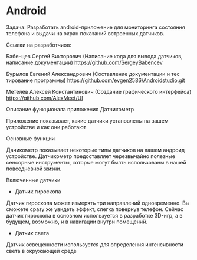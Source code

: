 # Android

Задача:
Разработать аndroid-приложение для мониторинга состояния телефона и выдачи на экран показаний встроенных датчиков.

Ссылки на разработчиов:

Бабенцев Сергей Викторович (Написание кода для вывода датчиков, написание документации) https://github.com/SergeyBabencev

Бурылов Евгений Александрович (Составление документации и тес тирование программы) https://github.com/evgen2586/Androidstudio.git

Метелёв Алексей Константинович (Создание графического интерфейса) https://github.com/AlexMeet/UI


Описание функционала приложения Датчикометр

Приложение показывает, какие датчики установлены на вашем устройстве и как они работают

Основные функции

Дачикометр показывает некоторые типы датчиков на вашем андроид устройстве. Датчикометр предоставляет черезвычайно полезные сенсорные инструменты, которые могут былть использованы в нашей повседневной жизни.


Включенные датчики

- Датчик гироскопа

Датчик гироскопа может измерять три направлений одновременно. Вы сможете сразу же увидеть эффект, слегка повернув телефон. Сейчас датчик гироскопа в основном используется в разработке 3D-игр, а в будущем, возможно, и в навигации внутри помещений.

- Датчик света

Датчик освещенности используется для определения интенсивности света в окружающей среде
